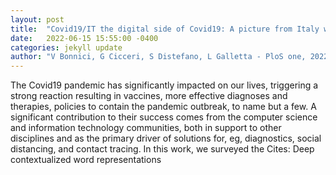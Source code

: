```yaml
---
layout: post
title:  "Covid19/IT the digital side of Covid19: A picture from Italy with clustering and taxonomy"
date:   2022-06-15 15:55:00 -0400
categories: jekyll update
author: "V Bonnici, G Cicceri, S Distefano, L Galletta - PloS one, 2022"
---
```

The Covid19 pandemic has significantly impacted on our lives, triggering a strong reaction resulting in vaccines, more effective diagnoses and therapies, policies to contain the pandemic outbreak, to name but a few. A significant contribution to their success comes from the computer science and information technology communities, both in support to other disciplines and as the primary driver of solutions for, eg, diagnostics, social distancing, and contact tracing. In this work, we surveyed the 
Cites: Deep contextualized word representations
